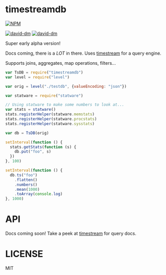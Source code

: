 timestreamdb
=====

[![NPM](https://nodei.co/npm/timestreamdb.png)](https://nodei.co/npm/timestreamdb/)

[![david-dm](https://david-dm.org/brycebaril/timestreamdb.png)](https://david-dm.org/brycebaril/timestreamdb/)
[![david-dm](https://david-dm.org/brycebaril/timestreamdb/dev-status.png)](https://david-dm.org/brycebaril/timestreamdb#info=devDependencies/)

Super early alpha version!

Docs coming, there is a *LOT* in there. Uses [timestream](http://npm.im/timestream) for a query engine.

Supports joins, aggregates, map operations, filters...

```javascript
var TsDB = require("timestreamdb")
var level = require("level")

var orig = level("./testdb", {valueEncoding: "json"})

var statware = require("statware")

// Using statware to make some numbers to look at...
var stats = statware()
stats.registerHelper(statware.memstats)
stats.registerHelper(statware.procstats)
stats.registerHelper(statware.sysstats)

var db = TsDB(orig)

setInterval(function () {
  stats.getStats(function (s) {
    db.put("foo", s)
  })
}, 100)

setInterval(function () {
  db.ts("foo")
    .flatten()
    .numbers()
    .mean(1000)
    .toArray(console.log)
}, 1000)
```

API
===

Docs coming soon! Take a peek at [timestream](http://npm.im/timestream) for query docs.

LICENSE
=======

MIT
